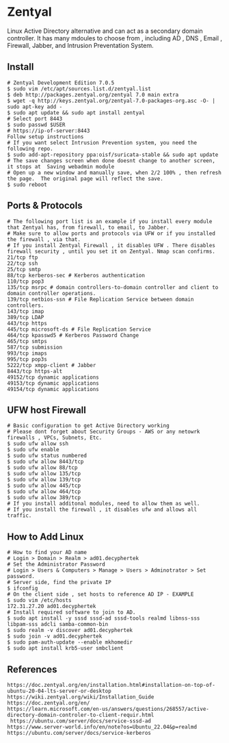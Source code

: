 Zentyal
=======

Linux Active Directory alternative and can act as a secondary domain controller. It has many mdoules 
to choose from , including AD , DNS , Email , Firewall, Jabber, and Intrusion Preventation System. 

Install 
--------

    # Zentyal Development Edition 7.0.5
    $ sudo vim /etc/apt/sources.list.d/zentyal.list
    $ deb http://packages.zentyal.org/zentyal 7.0 main extra
    $ wget -q http://keys.zentyal.org/zentyal-7.0-packages-org.asc -O- | sudo apt-key add -
    $ sudo apt update && sudo apt install zentyal
    # Select port 8443 
    $ sudo passwd $USER
    # https://ip-of-server:8443
    Follow setup instructions
    # If you want select Intrusion Prevention system, you need the following repo. 
    $ sudo add-apt-repository ppa:oisf/suricata-stable && sudo apt update
    # The save changes screen when done doesnt change to another screen, it stops at  Saving webadmin module
    # Open up a new window and manually save, when 2/2 100% , then refresh the page.  The original page will reflect the save. 
    $ sudo reboot

Ports & Protocols
-----------------
    
    # The following port list is an example if you install every module that Zentyal has, from firewall, to email, to Jabber. 
    # Make sure to allow ports and protocols via UFW or if you installed the firewall , via that. 
    # If you install Zentyal Firewall , it disables UFW . There disables firewall security , until you set it on Zentyal. Nmap scan confirms. 
    21/tcp ftp
    22/tcp ssh
    25/tcp smtp
    88/tcp kerberos-sec # Kerberos authentication
    110/tcp pop3
    135/tcp msrpc # domain controllers-to-domain controller and client to domain controller operations.
    139/tcp netbios-ssn # File Replication Service between domain controllers.
    143/tcp imap
    389/tcp LDAP
    443/tcp https
    445/tcp microsoft-ds # File Replication Service
    464/tcp kpasswd5 # Kerberos Password Change
    465/tcp smtps
    587/tcp submission
    993/tcp imaps
    995/tcp pop3s
    5222/tcp xmpp-client # Jabber
    8443/tcp https-alt
    49152/tcp dynamic applications
    49153/tcp dynamic applications
    49154/tcp dynamic applications

UFW host Firewall
-----------------

    # Basic configuration to get Active Directory working
    # Please dont forget about Security Groups - AWS or any netowrk firewalls , VPCs, Subnets, Etc. 
    $ sudo ufw allow ssh
    $ sudo ufw enable
    $ sudo ufw status numbered
    $ sudo ufw allow 8443/tcp
    $ sudo ufw allow 88/tcp
    $ sudo ufw allow 135/tcp
    $ sudo ufw allow 139/tcp
    $ sudo ufw allow 445/tcp
    $ sudo ufw allow 464/tcp
    $ sudo ufw allow 389/tcp 
    # If you install additonal modules, need to allow them as well.
    # If you install the firewall , it disables ufw and allows all traffic. 

How to Add Linux 
---------------

    # How to find your AD name
    # Login > Domain > Realm > ad01.decyphertek
    # Set the Administrator Password
    # Login > Users & Computers > Manage > Users > Adminotrator > Set password.
    # Server side, find the private IP
    $ ifconfig
    # On the client side , set hosts to reference AD IP - EXAMPLE
    $ sudo vim /etc/hosts
    172.31.27.20 ad01.decyphertek
    # Install required software to join to AD.
    $ sudo apt install -y sssd sssd-ad sssd-tools realmd libnss-sss libpam-sss adcli samba-common-bin 
    $ sudo realm -v discover ad01.decyphertek
    $ sudo join -v ad01.decyphertek
    $ sudo pam-auth-update --enable mkhomedir
    $ sudo apt install krb5-user smbclient
    
References
----------

    https://doc.zentyal.org/en/installation.html#installation-on-top-of-ubuntu-20-04-lts-server-or-desktop
    https://wiki.zentyal.org/wiki/Installation_Guide
    https://doc.zentyal.org/en/
    https://learn.microsoft.com/en-us/answers/questions/268557/active-directory-domain-controler-to-client-requir.html
     https://ubuntu.com/server/docs/service-sssd-ad
    https://www.server-world.info/en/note?os=Ubuntu_22.04&p=realmd
    https://ubuntu.com/server/docs/service-kerberos